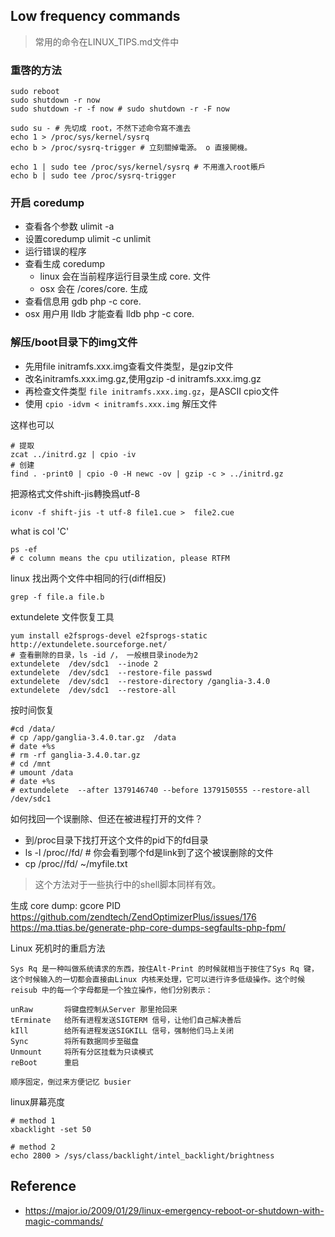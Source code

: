 Low frequency commands
---
> 常用的命令在LINUX_TIPS.md文件中

### 重啓的方法
```
sudo reboot
sudo shutdown -r now
sudo shutdown -r -f now # sudo shutdown -r -F now 

sudo su - # 先切成 root，不然下述命令寫不進去
echo 1 > /proc/sys/kernel/sysrq
echo b > /proc/sysrq-trigger # 立刻關掉電源。 o 直接開機。

echo 1 | sudo tee /proc/sys/kernel/sysrq # 不用進入root賬戶
echo b | sudo tee /proc/sysrq-trigger
```

### 开启 coredump
- 查看各个参数 ulimit -a
- 设置coredump ulimit -c unlimit
- 运行错误的程序
- 查看生成 coredump
    - linux 会在当前程序运行目录生成 core.<pid> 文件
    - osx 会在 /cores/core.<pid> 生成
- 查看信息用 gdb php -c core.<pid>
- osx 用户用 lldb 才能查看 lldb php -c core.<pid>

### 解压/boot目录下的img文件
- 先用file initramfs.xxx.img查看文件类型，是gzip文件
- 改名initramfs.xxx.img.gz,使用gzip -d initramfs.xxx.img.gz
- 再检查文件类型 `file initramfs.xxx.img.gz`，是ASCII cpio文件
- 使用 `cpio -idvm < initramfs.xxx.img` 解压文件

这样也可以
```
# 提取
zcat ../initrd.gz | cpio -iv
# 创建
find . -print0 | cpio -0 -H newc -ov | gzip -c > ../initrd.gz
```

把源格式文件shift-jis轉換爲utf-8
```
iconv -f shift-jis -t utf-8 file1.cue >  file2.cue
```


what is col 'C'
```
ps -ef
# c column means the cpu utilization, please RTFM
```

linux 找出两个文件中相同的行(diff相反)
```
grep -f file.a file.b
```

extundelete 文件恢复工具
```
yum install e2fsprogs-devel e2fsprogs-static
http://extundelete.sourceforge.net/
# 查看删除的目录，ls -id /， 一般根目录inode为2
extundelete  /dev/sdc1  --inode 2
extundelete  /dev/sdc1  --restore-file passwd 
extundelete  /dev/sdc1  --restore-directory /ganglia-3.4.0
extundelete  /dev/sdc1  --restore-all
```
按时间恢复
```
#cd /data/
# cp /app/ganglia-3.4.0.tar.gz  /data
# date +%s
# rm -rf ganglia-3.4.0.tar.gz
# cd /mnt
# umount /data
# date +%s
# extundelete  --after 1379146740 --before 1379150555 --restore-all /dev/sdc1
```

如何找回一个误删除、但还在被进程打开的文件？
- 到/proc目录下找打开这个文件的pid下的fd目录
- ls -l /proc/<pid>/fd/ # 你会看到哪个fd是link到了这个被误删除的文件
- cp /proc/<pid>/fd/<fd> ~/myfile.txt
> 这个方法对于一些执行中的shell脚本同样有效。


生成 core dump: gcore PID
https://github.com/zendtech/ZendOptimizerPlus/issues/176
https://ma.ttias.be/generate-php-core-dumps-segfaults-php-fpm/

Linux 死机时的重启方法
```
Sys Rq 是一种叫做系统请求的东西，按住Alt-Print 的时候就相当于按住了Sys Rq 键，这个时候输入的一切都会直接由Linux 内核来处理，它可以进行许多低级操作。这个时候 reisub 中的每一个字母都是一个独立操作，他们分别表示：

unRaw       将键盘控制从Server 那里抢回来
tErminate   给所有进程发送SIGTERM 信号，让他们自己解决善后
kIll        给所有进程发送SIGKILL 信号，强制他们马上关闭
Sync        将所有数据同步至磁盘
Unmount     将所有分区挂载为只读模式
reBoot      重启

顺序固定，倒过来方便记忆 busier
```

linux屏幕亮度
```
# method 1
xbacklight -set 50

# method 2
echo 2800 > /sys/class/backlight/intel_backlight/brightness
```

## Reference
- https://major.io/2009/01/29/linux-emergency-reboot-or-shutdown-with-magic-commands/

